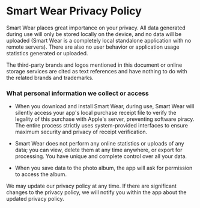 # Smart Wear Privacy Policy

Smart Wear places great importance on your privacy. All data generated during use will only be stored locally on the device, and no data will be uploaded (Smart Wear is a completely local standalone application with no remote servers). There are also no user behavior or application usage statistics generated or uploaded.

The third-party brands and logos mentioned in this document or online storage services are cited as text references and have nothing to do with the related brands and trademarks.

### What personal information we collect or access

- When you download and install Smart Wear, during use, Smart Wear will silently access your app's local purchase receipt file to verify the legality of this purchase with Apple's server, preventing software piracy. The entire process strictly uses system-provided interfaces to ensure maximum security and privacy of receipt verification.

- Smart Wear does not perform any online statistics or uploads of any data; you can view, delete them at any time anywhere, or export for processing. You have unique and complete control over all your data.

- When you save data to the photo album, the app will ask for permission to access the album.

We may update our privacy policy at any time. If there are significant changes to the privacy policy, we will notify you within the app about the updated privacy policy.